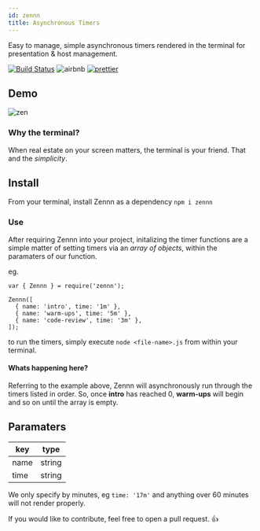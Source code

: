 ```yaml
---
id: zennn
title: Asynchronous Timers
---
```


Easy to manage, simple asynchronous timers rendered in the terminal for presentation & host management.

[![Build Status](https://travis-ci.com/hi-matbub/zennn-cl.svg?branch=master)](https://travis-ci.com/hi-matbub/zennn-cl)
![airbnb](https://img.shields.io/badge/code%20style-airbnb-brightgreen.svg?style=flat-square)
[![prettier](https://img.shields.io/badge/code_style-prettier-ff69b4.svg?style=flat-square)](https://github.com/prettier/prettier)

## Demo

![zen](https://i.imgur.com/mK7VfjD.gif)

### Why the terminal?

When real estate on your screen matters, the terminal is your friend. That and the _simplicity_.

## Install 

From your terminal, install Zennn as a dependency `npm i zennn`

### Use

After requiring Zennn into your project, initalizing the timer functions are a simple matter of setting timers via an _array of objects_, within the paramaters of our function.

eg.

````
var { Zennn } = require('zennn');

Zennn([
  { name: 'intro', time: '1m' },
  { name: 'warm-ups', time: '5m' },
  { name: 'code-review', time: '3m' },
]);

````

to run the timers, simply execute `node <file-name>.js` from within your terminal. 


#### Whats happening here?

Referring to the example above, Zennn will asynchronously run through the timers listed in order. So, once **intro** has reached 0, **warm-ups** will begin and so on until the array is empty.

## Paramaters

key | type
--- | ---
name | string
time | string

We only specify by minutes, eg `time: '17m'` and anything over 60 minutes will not render properly. 

If you would like to contribute, feel free to open a pull request. :thumbsup: 



